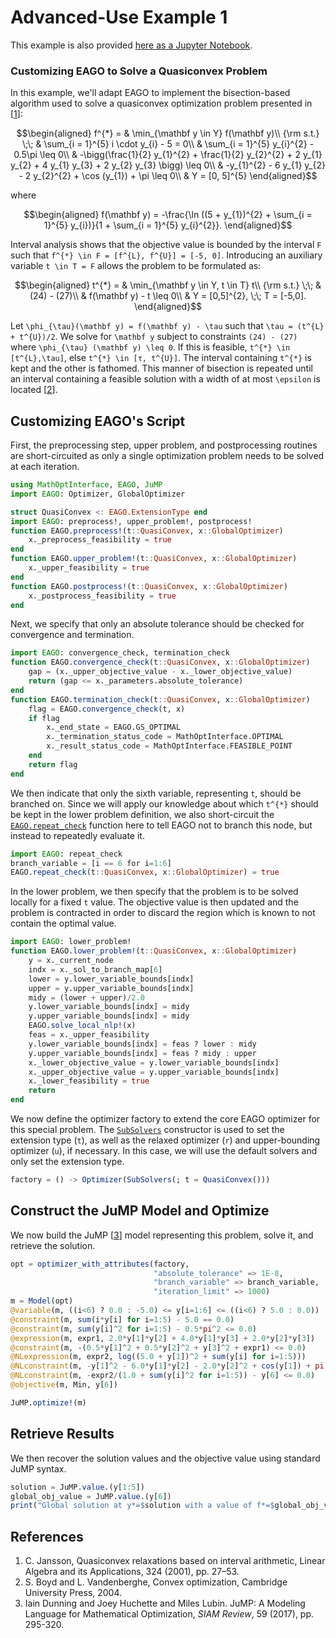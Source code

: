 # Advanced-Use Example 1

This example is also provided [here as a Jupyter Notebook](https://github.com/PSORLab/EAGO-notebooks/blob/master/notebooks/custom_quasiconvex.ipynb).

### Customizing EAGO to Solve a Quasiconvex Problem

In this example, we'll adapt EAGO to implement the bisection-based algorithm used to solve a quasiconvex optimization problem presented in [[1](#References)]:

```math
\begin{aligned}
f^{*} = & \min_{\mathbf y \in Y} f(\mathbf y)\\
{\rm s.t.} \;\; & \sum_{i = 1}^{5} i \cdot y_{i} - 5 = 0\\
& \sum_{i = 1}^{5} y_{i}^{2} - 0.5\pi \leq 0\\
& -\bigg(\frac{1}{2} y_{1}^{2} + \frac{1}{2} y_{2}^{2} + 2 y_{1} y_{2} + 4 y_{1} y_{3} + 2 y_{2} y_{3} \bigg) \leq 0\\
& -y_{1}^{2} - 6 y_{1} y_{2} - 2 y_{2}^{2} + \cos (y_{1}) + \pi \leq 0\\
& Y = [0, 5]^{5}
\end{aligned}
```

where

```math
\begin{aligned}
f(\mathbf y) = -\frac{\ln ((5 + y_{1})^{2} + \sum_{i = 1}^{5} y_{i})}{1 + \sum_{i = 1}^{5} y_{i}^{2}}.
\end{aligned}
```

Interval analysis shows that the objective value is bounded by the interval ``F`` such that ``f^{*} \in F = [f^{L}, f^{U}] = [-5, 0]``. Introducing an auxiliary variable ``t \in T = F`` allows the problem to be formulated as:

```math
\begin{aligned}
t^{*} = & \min_{\mathbf y \in Y, t \in T} t\\
{\rm s.t.} \;\; & (24) - (27)\\
& f(\mathbf y) - t \leq 0\\
& Y = [0,5]^{2}, \;\; T = [-5,0].
\end{aligned}
```

Let ``\phi_{\tau}(\mathbf y) = f(\mathbf y) - \tau`` such that ``\tau = (t^{L} + t^{U})/2``. We solve for ``\mathbf y`` subject to constraints ``(24) - (27)`` where ``\phi_{\tau} (\mathbf y) \leq 0``. If this is feasible, ``t^{*} \in [t^{L},\tau]``, else ``t^{*} \in [τ, t^{U}]``. The interval containing ``t^{*}`` is kept and the other is fathomed. This manner of bisection is repeated until an interval containing a feasible solution with a width of at most ``\epsilon`` is located [[2](#References)].

## Customizing EAGO's Script

First, the preprocessing step, upper problem, and postprocessing routines are short-circuited as only a single optimization problem needs to be solved at each iteration.

```julia
using MathOptInterface, EAGO, JuMP
import EAGO: Optimizer, GlobalOptimizer

struct QuasiConvex <: EAGO.ExtensionType end
import EAGO: preprocess!, upper_problem!, postprocess!
function EAGO.preprocess!(t::QuasiConvex, x::GlobalOptimizer)
    x._preprocess_feasibility = true
end
function EAGO.upper_problem!(t::QuasiConvex, x::GlobalOptimizer)
    x._upper_feasibility = true
end
function EAGO.postprocess!(t::QuasiConvex, x::GlobalOptimizer)
    x._postprocess_feasibility = true
end
```

Next, we specify that only an absolute tolerance should be checked for convergence and termination.

```julia
import EAGO: convergence_check, termination_check
function EAGO.convergence_check(t::QuasiConvex, x::GlobalOptimizer)
    gap = (x._upper_objective_value - x._lower_objective_value)
    return (gap <= x._parameters.absolute_tolerance)
end
function EAGO.termination_check(t::QuasiConvex, x::GlobalOptimizer)
    flag = EAGO.convergence_check(t, x)
    if flag
        x._end_state = EAGO.GS_OPTIMAL
        x._termination_status_code = MathOptInterface.OPTIMAL
        x._result_status_code = MathOptInterface.FEASIBLE_POINT
    end
    return flag
end
```

We then indicate that only the sixth variable, representing ``t``, should be branched on. Since we will apply our knowledge about which ``t^{*}`` should be kept in the lower problem definition, we also short-circuit the [`EAGO.repeat_check`](@ref) function here to tell EAGO not to branch this node, but instead to repeatedly evaluate it.

```julia
import EAGO: repeat_check
branch_variable = [i == 6 for i=1:6]
EAGO.repeat_check(t::QuasiConvex, x::GlobalOptimizer) = true
```

In the lower problem, we then specify that the problem is to be solved locally for a fixed ``t`` value. The objective value is then updated and the problem is contracted in order to discard the region which is known to not contain the optimal value.

```julia
import EAGO: lower_problem!
function EAGO.lower_problem!(t::QuasiConvex, x::GlobalOptimizer)
    y = x._current_node
    indx = x._sol_to_branch_map[6]
    lower = y.lower_variable_bounds[indx]
    upper = y.upper_variable_bounds[indx]
    midy = (lower + upper)/2.0
    y.lower_variable_bounds[indx] = midy
    y.upper_variable_bounds[indx] = midy
    EAGO.solve_local_nlp!(x)
    feas = x._upper_feasibility
    y.lower_variable_bounds[indx] = feas ? lower : midy
    y.upper_variable_bounds[indx] = feas ? midy : upper
    x._lower_objective_value = y.lower_variable_bounds[indx]
    x._upper_objective_value = y.upper_variable_bounds[indx]
    x._lower_feasibility = true
    return
end
```

We now define the optimizer factory to extend the core EAGO optimizer for this special problem. The [`SubSolvers`](@ref) constructor is used to set the extension type (`t`), as well as the relaxed optimizer (`r`) and upper-bounding optimizer (`u`), if necessary. In this case, we will use the default solvers and only set the extension type.

```julia
factory = () -> Optimizer(SubSolvers(; t = QuasiConvex()))
```

## Construct the JuMP Model and Optimize

We now build the JuMP [[3](#References)] model representing this problem, solve it, and retrieve the solution.

```julia
opt = optimizer_with_attributes(factory, 
                                "absolute_tolerance" => 1E-8, 
                                "branch_variable" => branch_variable,
                                "iteration_limit" => 1000)
m = Model(opt)
@variable(m, ((i<6) ? 0.0 : -5.0) <= y[i=1:6] <= ((i<6) ? 5.0 : 0.0))
@constraint(m, sum(i*y[i] for i=1:5) - 5.0 == 0.0)
@constraint(m, sum(y[i]^2 for i=1:5) - 0.5*pi^2 <= 0.0)
@expression(m, expr1, 2.0*y[1]*y[2] + 4.0*y[1]*y[3] + 2.0*y[2]*y[3])
@constraint(m, -(0.5*y[1]^2 + 0.5*y[2]^2 + y[3]^2 + expr1) <= 0.0)
@NLexpression(m, expr2, log((5.0 + y[1])^2 + sum(y[i] for i=1:5)))
@NLconstraint(m, -y[1]^2 - 6.0*y[1]*y[2] - 2.0*y[2]^2 + cos(y[1]) + pi <= 0.0)
@NLconstraint(m, -expr2/(1.0 + sum(y[i]^2 for i=1:5)) - y[6] <= 0.0)
@objective(m, Min, y[6])

JuMP.optimize!(m)
```

## Retrieve Results

We then recover the solution values and the objective value using standard JuMP syntax.

```julia
solution = JuMP.value.(y[1:5])
global_obj_value = JuMP.value.(y[6])
print("Global solution at y*=$solution with a value of f*=$global_obj_value")
```

## References

1. C. Jansson, Quasiconvex relaxations based on interval arithmetic, Linear Algebra and its Applications, 324 (2001), pp. 27–53.
2. S. Boyd and L. Vandenberghe, Convex optimization, Cambridge University Press, 2004.
3. Iain Dunning and Joey Huchette and Miles Lubin. JuMP: A Modeling Language for Mathematical Optimization, *SIAM Review*, 59 (2017), pp. 295-320.
